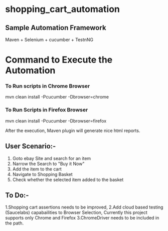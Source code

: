 # shopping_cart_automation

## Sample Automation Framework

Maven + Selenium + cucumber + TestnNG

# Command to Execute the Automation

### To Run scripts in Chrome Browser 
mvn clean install -Pcucumber -Dbrowser=chrome

### To Run Scripts in Firefox Browser
mvn clean install -Pcucumber -Dbrowser=firefox

After the execution, Maven plugin will generate nice html reports.

## User Scenario:-
1. Goto ebay Site and search for an item
2. Narrow the Search to "Buy it Now"
3. Add the item to the cart
4. Navigate to Shopping Basket
5. Check whether the selected item added to the basket

## To Do:-
1.Shopping cart assertions needs to be improved,
2.Add cloud based testing (Saucelabs) capabailities to Browser Selection, Currently this project supports only Chrome and Firefox
3.ChromeDriver needs to be included in the path.

